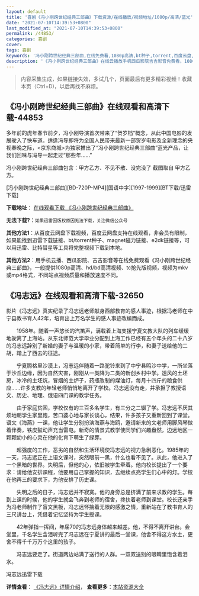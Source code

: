 ```yaml
---
layout: default
title: '喜剧《冯小刚跨世纪经典三部曲》下载资源/在线播放/视频地址/1080p/高清/蓝光'
date: "2021-07-10T14:39:53+0800"
last_modified_at: "2021-07-10T14:39:53+0800"
permalink: /44853/
categories: 喜剧
cover:
tags: 喜剧
keywords: '冯小刚跨世纪经典三部曲,在线免费看,1080p高清,bt种子,torrent,百度云盘,magnet,磁力链,迅雷下载资源'
description: '《冯小刚跨世纪经典三部曲》在线云播放手机西瓜影院吉吉影音免费看，1080p高清bd/hd未删减完整版和tc抢先枪版，mkv/mp4格式，附带bt/torrent种子、magnet/磁力链、百度云盘、网盘资源迅雷下载链接'
---
```


>内容采集生成，如果链接失效，多试几个，页面最后有更多精彩视频！收藏本页（Ctrl+D)，以后再找不麻烦。


## 《冯小刚跨世纪经典三部曲》在线观看和高清下载-44853

多年前的虎年春节前夕，冯小刚导演首次带来了“贺岁档”概念，从此中国电影的发展驶入了快车道。适逢冯导即将为全国人民带来最新一部贺岁电影及全新理念的央视春晚之际，<京东商城>为独家推出了“冯小刚跨世纪经典三部曲”蓝光产品，让我们回味与冯导一起走过“那些年……”

冯小刚跨世纪经典三部曲包含：甲方乙方、不见不散、没完没了 截图取自 甲方乙方。


[冯小刚跨世纪经典三部曲][BD-720P-MP4][国语中字][1997-1999][BT下载/迅雷下载]

**下载地址**： [在线观看下载 《冯小刚跨世纪经典三部曲》](https://www.btdx8.com/torrent/fengxiaogang_1997_1999.html) 


**无法下载?**：`如果迅雷因版权原因无法下载，关注微信公众号 `

**其他方法1**：从百度云网盘下载视频，百度云网盘支持在线观看，非会员有限制，如果能找到迅雷下载链接、bt/torrent种子、magnet磁力链接、e2dk链接等，可以用迅雷、比特彗星等工具将完整视频下载到本地。

**其他方法2**：用手机云播、西瓜影院、吉吉影音等在线免费观看《冯小刚跨世纪经典三部曲》，一般提供1080p高清、hd/bd高清视频、tc抢先版视频，视频为mkv或mp4格式，不同站点视频质量和播放速度不同。


## 《冯志远》在线观看和高清下载-32650

影片《冯志远》真实纪录了冯志远老师献身西部教育的感人事迹，根据冯老师在中宁县教书育人42年，培育出上万名学生的感人事迹改编而成。</p>　　1958年。随着一声悠长的汽笛声，满载着上海支援宁夏文教大队的列车缓缓地驶离了上海站。从东北师范大学毕业分配到上海工作已经有五个年头的二十八岁的冯志远辞别了新婚的妻子与温暖的小家，带着简单的行李，和妻子送给他的二胡，踏上了西去的征途。</p>　　宁夏腾格里沙漠上，冯志远伴随着一路驼铃来到了中宁县鸣沙中学，一所坐落于沙丘边缘，因为自然灾害，刚刚从一类降为二类的新创乡村中学。透风的土坯房，冰冷的土坯炕，冒烟的土炉子，药瓶改制的煤油灯，每月十四斤的粮食供应……许多支教的年轻老师悄悄地离开了学校。冯志远没有走，并承担了教授语文、历史、地理、俄语四门课的教学任务。</p>　　由于家庭贫困，学校仅有的三百多名学生，有三分之二辍了学。冯志远不厌其烦地朝学生家里跑，苦口婆心地与家长谈心，结果，许多孩子又重新回到了课堂。语文《海燕》一课，他让学生分别扮演海燕与海鸥，邀请新来的文老师用脚风琴做着伴奏，铁皮鼓动声充当雷电。新奇的情景式教学使同学们兴趣盎然，边远地区一颗颗幼小的心灵在他的化育下萌生了绿芽。</p>　　超强度的工作，恶劣的自然和生活环境使冯志远的视力急剧恶化。1985年的一天，冯志远正在上语文课时，突然眼前一黑，什么也看不见了。从此，他进入了一个黑暗的世界。失明后，但他的心，依旧被学生牵着。他向校长提出了一个要求：请给他安排课程，他要用自己掌握的知识，去继续点亮学生们心中的灯。学校在他再三的要求下，为他安排了历史课。</p>　　失明之后的日子，冯志远并不寂寞。他的身旁总是挤满了前来求教的学生。每到上课的时候，他的学生就会飞奔到老师的宿舍，搀扶着老师到课堂。校长还亲手为冯老师制作了盲文黑板，冯志远怀揣着无限的感激之情，重新站在了教书育人的三尺讲台上，凭借着记忆坚持为学生授课。</p>　　42年弹指一挥间，年届70的冯志远身体越来越差。他，不得不离开讲台。会堂里，千名学生含泪听完了冯志远在宁夏讲的最后一堂课，他舍不得这方水土，更舍不得千千万万个这里的孩子。</p>　　冯志远要走了。街道两边站满了送行的人群。一双双送别的眼睛里饱含着泪水。</p>


冯志远迅雷下载

**详情查看**： [《冯志远》详情介绍](/movie/32650/)， **查看更多**：[本站资源大全](/movie/t/all/)

